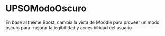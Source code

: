 # UPSOModoOscuro
En base al theme Boost, cambia la vista de Moodle para proveer un modo oscuro para mejorar la legibilidad y accesibilidad del usuario

